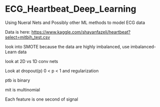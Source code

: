 # ECG_Heartbeat_Deep_Learning
Using Nueral Nets and Possibly other ML methods to model ECG data

Data is here:
https://www.kaggle.com/shayanfazeli/heartbeat?select=mitbih_test.csv

look into SMOTE because the data are highly imbalanced, use imbalanced-Learn data

look at 2D vs 1D conv nets

Look at dropout(p) 0 < p < 1 and regularization

ptb is binary

mit is multinomial

Each feature is one second of signal
